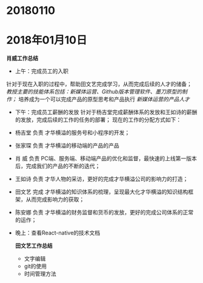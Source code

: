 # 20180110

# 2018年01月10日
**肖威工作总结**
- 上午：完成员工的入职

针对于现在入职的过程中，帮助田文艺完成学习，从而完成后续的人才的储备；
*教授主要的技能体系包括：新媒体运营、Github版本管理软件、墨刀原型的制作；*
培养成为一个可以完成产品的原型思考和产品执行
*新媒体运营的产品人才*

- 下午：完成员工薪酬的发放
针对于杨吉堂完成薪酬体系的发放和王如诗的薪酬的发放，完成后续的工作的任务的部署；
现在的工作的分配方式如下：

- 杨吉堂 负责 才华横溢的服务号和小程序的开发；
- 张家琛 负责 才华横溢的移动端的产品的产品
- 肖  威 负责 PC端、服务端、移动端产品的优化和监督，最快速的上线第一版本后，完成我们的产品的不断的迭代；
- 王如诗 负责 才华人物的采访，更好的完成才华横溢公司的影响力的打造；
- 田文艺 完成 才华横溢的知识体系的梳理，呈现最大化才华横溢的知识结构框架，从而完成影响力的获取；
- 陈安娜 负责 才华横溢的财务监督和货币的发放，更好的完成公司体系的正常的运作；

- 晚上：查看React-native的技术文档


   **田文艺工作总结**
   - 文字编辑
   - git的使用
   - 时间管理方法
